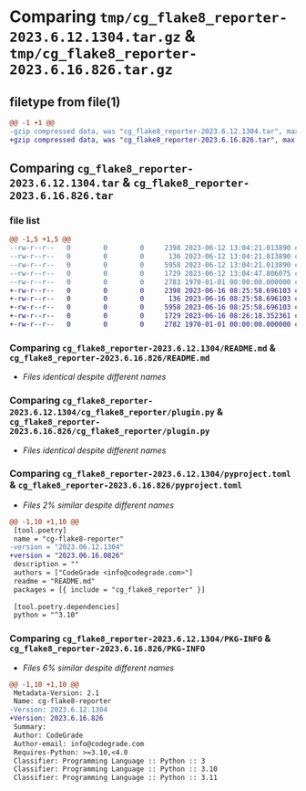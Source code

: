 # Comparing `tmp/cg_flake8_reporter-2023.6.12.1304.tar.gz` & `tmp/cg_flake8_reporter-2023.6.16.826.tar.gz`

## filetype from file(1)

```diff
@@ -1 +1 @@
-gzip compressed data, was "cg_flake8_reporter-2023.6.12.1304.tar", max compression
+gzip compressed data, was "cg_flake8_reporter-2023.6.16.826.tar", max compression
```

## Comparing `cg_flake8_reporter-2023.6.12.1304.tar` & `cg_flake8_reporter-2023.6.16.826.tar`

### file list

```diff
@@ -1,5 +1,5 @@
--rw-r--r--   0        0        0     2398 2023-06-12 13:04:21.013890 cg_flake8_reporter-2023.6.12.1304/README.md
--rw-r--r--   0        0        0      136 2023-06-12 13:04:21.013890 cg_flake8_reporter-2023.6.12.1304/cg_flake8_reporter/__init__.py
--rw-r--r--   0        0        0     5958 2023-06-12 13:04:21.013890 cg_flake8_reporter-2023.6.12.1304/cg_flake8_reporter/plugin.py
--rw-r--r--   0        0        0     1729 2023-06-12 13:04:47.806075 cg_flake8_reporter-2023.6.12.1304/pyproject.toml
--rw-r--r--   0        0        0     2783 1970-01-01 00:00:00.000000 cg_flake8_reporter-2023.6.12.1304/PKG-INFO
+-rw-r--r--   0        0        0     2398 2023-06-16 08:25:58.696103 cg_flake8_reporter-2023.6.16.826/README.md
+-rw-r--r--   0        0        0      136 2023-06-16 08:25:58.696103 cg_flake8_reporter-2023.6.16.826/cg_flake8_reporter/__init__.py
+-rw-r--r--   0        0        0     5958 2023-06-16 08:25:58.696103 cg_flake8_reporter-2023.6.16.826/cg_flake8_reporter/plugin.py
+-rw-r--r--   0        0        0     1729 2023-06-16 08:26:18.352361 cg_flake8_reporter-2023.6.16.826/pyproject.toml
+-rw-r--r--   0        0        0     2782 1970-01-01 00:00:00.000000 cg_flake8_reporter-2023.6.16.826/PKG-INFO
```

### Comparing `cg_flake8_reporter-2023.6.12.1304/README.md` & `cg_flake8_reporter-2023.6.16.826/README.md`

 * *Files identical despite different names*

### Comparing `cg_flake8_reporter-2023.6.12.1304/cg_flake8_reporter/plugin.py` & `cg_flake8_reporter-2023.6.16.826/cg_flake8_reporter/plugin.py`

 * *Files identical despite different names*

### Comparing `cg_flake8_reporter-2023.6.12.1304/pyproject.toml` & `cg_flake8_reporter-2023.6.16.826/pyproject.toml`

 * *Files 2% similar despite different names*

```diff
@@ -1,10 +1,10 @@
 [tool.poetry]
 name = "cg-flake8-reporter"
-version = "2023.06.12.1304"
+version = "2023.06.16.0826"
 description = ""
 authors = ["CodeGrade <info@codegrade.com>"]
 readme = "README.md"
 packages = [{ include = "cg_flake8_reporter" }]
 
 [tool.poetry.dependencies]
 python = "^3.10"
```

### Comparing `cg_flake8_reporter-2023.6.12.1304/PKG-INFO` & `cg_flake8_reporter-2023.6.16.826/PKG-INFO`

 * *Files 6% similar despite different names*

```diff
@@ -1,10 +1,10 @@
 Metadata-Version: 2.1
 Name: cg-flake8-reporter
-Version: 2023.6.12.1304
+Version: 2023.6.16.826
 Summary: 
 Author: CodeGrade
 Author-email: info@codegrade.com
 Requires-Python: >=3.10,<4.0
 Classifier: Programming Language :: Python :: 3
 Classifier: Programming Language :: Python :: 3.10
 Classifier: Programming Language :: Python :: 3.11
```

